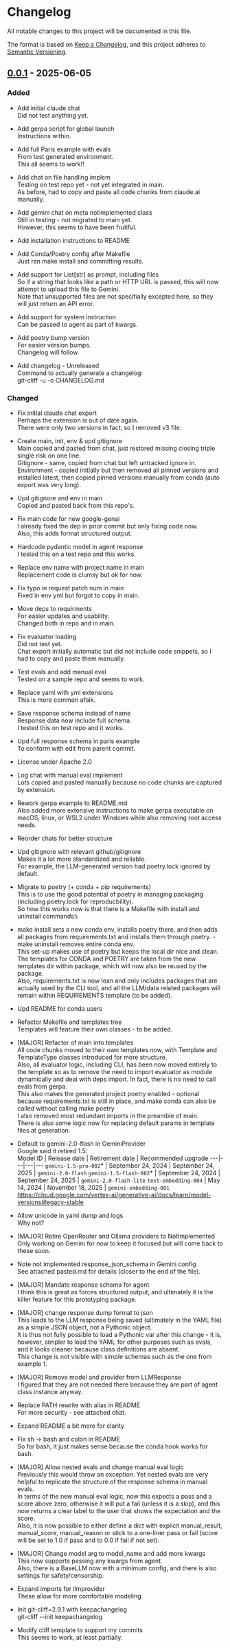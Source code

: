 # Changelog

All notable changes to this project will be documented in this file.

The format is based on [Keep a Changelog](https://keepachangelog.com/en/1.0.0/),
and this project adheres to [Semantic Versioning](https://semver.org/spec/v2.0.0.html).

## [0.0.1] - 2025-06-05

### Added

- Add initial claude chat\
Did not test anything yet.

- Add gerpa script for global launch\
Instructions within.

- Add full Paris example with evals\
From test generated environment.\
This all seems to work!!

- Add chat on file handling implem\
Testing on test repo yet - not yet integrated in main.\
As before, had to copy and paste all code chunks from claude.ai manually.

- Add gemini chat on meta notimplemented class\
Still in testing - not migrated to main yet.\
However, this seems to have been frutiful.

- Add installation instructions to README

- Add Conda/Poetry config after Makefile\
Just ran make install and committing results.

- Add support for List[str] as prompt, including files\
So if a string that looks like a path or HTTP URL is passed, this will now attempt to upload this file to Gemini.\
Note that unsupported files are not specifially excepted here, so they will just return an API error.

- Add support for system instruction\
Can be passed to agent as part of kwargs.

- Add poetry bump version\
For easier version bumps.\
Changelog will follow.

- Add changelog - Unreleased\
Command to actually generate a changelog:\
git-cliff -u -o CHANGELOG.md


### Changed

- Fix initial claude chat export\
Perhaps the extension is out of date again.\
There were only two versions in fact, so I removed v3 file.

- Create main, init, env & upd gitignore\
Main copied and pasted from chat, just restored missing closing triple single risk on one line.\
Gitignore - same, copied from chat but left untracked ignore in.\
Environment - copied initially but then removed all pinned versions and installed latest, then copied pinned versions manually from conda (auto export was very long).

- Upd gitignore and env in main\
Copied and pasted back from this repo's.

- Fix main code for new google-genai\
I already fixed the dep in prior commit but only fixing code now.\
Also, this adds format structured output.

- Hardcode pydantic model in agent response\
I tested this on a test repo and this works.

- Replace env name with project name in main\
Replacement code is clumsy but ok for now.

- Fix typo in request patch num in main\
Fixed in env yml but forgot to copy in main.

- Move deps to requirments\
For easier updates and usability.\
Changed both in repo and in main.

- Fix evaluator loading\
Did not test yet.\
Chat export initially automatic but did not include code snippets, so I had to copy and paste them manually.

- Test evals and add manual eval\
Tested on a sample repo and seems to work.

- Replace yaml with yml extensions\
This is more common afaik.

- Save response schema instead of name\
Response data now include full schema.\
I tested this on test repo and it works.

- Upd full response schema in paris example\
To conform with edit from parent commit.

- License under Apache 2.0

- Log chat with manual eval implement\
Lots copied and pasted manually because no code chunks are captured by extension.

- Rework gerpa example to README.md\
Also added more extensive instructions to make gerpa executable on macOS, linux, or WSL2 under Windows while also removing root access needs.

- Reorder chats for better structure

- Upd gitignore with relevant github/gitignore\
Makes it a lot more standardized and reliable.\
For example, the LLM-generated version had poetry.lock ignored by default.

- Migrate to poetry (+ conda + pip requirements)\
This is to use the good potential of poetry in managing packaging (including poetry.lock for reproducbility).\
So how this works now is that there is a Makefile with install and uninstall commands:\
- make install sets a new conda env, installs poetry there, and then adds all packages from requirements.txt and installs them through poetry. - make uninstall removes entire conda env.\
This set-up makes use of poetry but keeps the local dir nice and clean.\
The templates for CONDA and POETRY are taken from the new templates dir within package, which will now also be reused by the package.\
Also, requirements.txt is now lean and only includes packages that are actually used by the CLI tool, and all the LLM/data related packages will remain within REQUIREMENTS template (to be added).

- Upd README for conda users

- Refactor Makefile and templates tree\
Templates will feature their own classes - to be added.

- [MAJOR] Refactor of main into templates\
All code chunks moved to their own templates now, with Template and TemplateType classes introduced for more structure.\
Also, all evaluator logic, including CLI, has been now moved entirely to the template so as to remove the need to import evaluator as module dynamically and deal with deps import. In fact, there is no need to call evals from gerpa.\
This also makes the generated project poetry enabled - optional because requirements.txt is still in place, and make conda can also be called without calling make poetry\
I also removed most redundant imports in the preamble of main.\
There is also some logic now for replacing default params in template files at generation.

- Default to gemini-2.0-flash in GeminiProvider\
Google said it retired 1.5:\
Model ID | Release date | Retirement date | Recommended upgrade ---|---|---|--- `gemini-1.5-pro-002`* | September 24, 2024 | September 24, 2025 | `gemini-2.0-flash` `gemini-1.5-flash-002`* | September 24, 2024 | September 24, 2025 | `gemini-2.0-flash-lite` `text-embedding-004` | May 14, 2024 | November 18, 2025 | `gemini-embedding-001`\
https://cloud.google.com/vertex-ai/generative-ai/docs/learn/model-versions#legacy-stable

- Allow unicode in yaml dump and logs\
Why not?

- [MAJOR] Retire OpenRouter and Ollama providers to NotImplemented\
Only working on Gemini for now to keep it focused but will come back to these soon.

- Note not implemented response_json_schema in Gemini config\
See attached pasted.md for details (closer to the end of the file).

- [MAJOR] Mandate response schema for agent\
I think this is great as forces structured output, and ultimately it is the killer feature for this prototyping package.

- [MAJOR] change response dump format to json\
This leads to the LLM response being saved (ultimately in the YAML file) as a simple JSON object, not a Pythonic object.\
It is thus not fully possible to load a Pythonic var after this change - it is, however, simpler to load the YAML for other purposes such as evals, and it looks cleaner because class definitions are absent.\
This change is not visible with simple schemas such as the one from example 1.

- [MAJOR] Remove model and provider from LLMResponse\
I figured that they are not needed there because they are part of agent class instance anyway.

- Replace PATH rewrite with alias in README\
For more security - see attached chat.

- Expand README a bit more for clarity

- Fix sh -> bash and colon in README\
So for bash, it just makes sense because the conda hook works for bash.

- [MAJOR] Allow nested evals and change manual eval logic\
Previously this would throw an exception. Yet nested evals are very helpful to replicate the structure of the response schema in manual evals.\
In terms of the new manual eval logic, now this expects a pass and a score above zero, otherwise it will put a fail (unless it is a skip), and this now returns a clear label to the user that shows the expectation and the score.\
Also, it is now possible to either define a dict with explicit manual_result, manual_score, manual_reason or stick to a one-liner pass or fail (score will be set to 1.0 if pass and to 0.0 if fail if not set).

- [MAJOR] Change model arg to model_name and add more kwargs\
This now supports passing any kwargs from agent.\
Also, there is a BaseLLM now with a minimum config, and there is also settings for safety/censorship.

- Expand imports for llmprovider\
These allow for more comfortable modeling.

- Init git-cliff=2.9.1 with keepachangelog\
git-cliff --init keepachangelog

- Modify cliff template to support my commits\
This seems to work, at least partially.

[0.0.1]: https://github.com/pvzhelnov/gerpa/releases/tag/v0.0.1

<!-- generated by git-cliff -->
